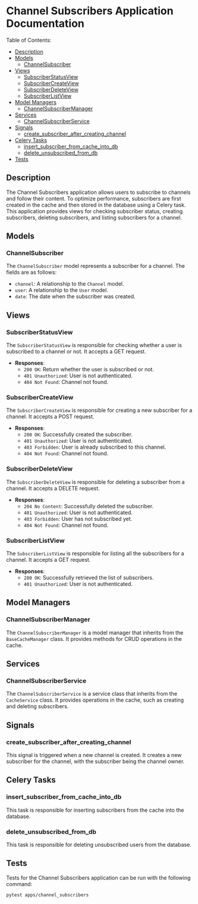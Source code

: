 # Channel Subscribers Application Documentation

Table of Contents:
- [Description](#description)
- [Models](#models)
  - [ChannelSubscriber](#channelsubscriber)
- [Views](#views)
  - [SubscriberStatusView](#subscriberstatusview)
  - [SubscriberCreateView](#subscribercreateview)
  - [SubscriberDeleteView](#subscriberdeleteview)
  - [SubscriberListView](#subscriberlistview)
- [Model Managers](#model-managers)
  - [ChannelSubscriberManager](#channelsubscribermanager)
- [Services](#services)
  - [ChannelSubscriberService](#channelsubscriberservice)
- [Signals](#signals)
  - [create_subscriber_after_creating_channel](#create-subscriber-after-creating-channel)
- [Celery Tasks](#celery-tasks)
  - [insert_subscriber_from_cache_into_db](#insert-subscriber-from-cache-into-db)
  - [delete_unsubscribed_from_db](#delete-unsubscribed-from-db)
- [Tests](#tests)

## Description
The Channel Subscribers application allows users to subscribe to channels and follow their content. To optimize performance, subscribers are first created in the cache and then stored in the database using a Celery task. This application provides views for checking subscriber status, creating subscribers, deleting subscribers, and listing subscribers for a channel.

## Models

### ChannelSubscriber
The `ChannelSubscriber` model represents a subscriber for a channel. The fields are as follows:

- `channel`: A relationship to the `Channel` model.
- `user`: A relationship to the `User` model.
- `date`: The date when the subscriber was created.

## Views

### SubscriberStatusView
The `SubscriberStatusView` is responsible for checking whether a user is subscribed to a channel or not. It accepts a GET request.

- **Responses**:
  - `200 OK`: Return whether the user is subscribed or not.
  - `401 Unauthorized`: User is not authenticated.
  - `404 Not Found`: Channel not found.

### SubscriberCreateView
The `SubscriberCreateView` is responsible for creating a new subscriber for a channel. It accepts a POST request.

- **Responses**:
  - `200 OK`: Successfully created the subscriber.
  - `401 Unauthorized`: User is not authenticated.
  - `403 Forbidden`: User is already subscribed to this channel.
  - `404 Not Found`: Channel not found.

### SubscriberDeleteView
The `SubscriberDeleteView` is responsible for deleting a subscriber from a channel. It accepts a DELETE request.

- **Responses**:
  - `204 No Content`: Successfully deleted the subscriber.
  - `401 Unauthorized`: User is not authenticated.
  - `403 Forbidden`: User has not subscribed yet.
  - `404 Not Found`: Channel not found.

### SubscriberListView
The `SubscriberListView` is responsible for listing all the subscribers for a channel. It accepts a GET request.

- **Responses**:
  - `200 OK`: Successfully retrieved the list of subscribers.
  - `401 Unauthorized`: User is not authenticated.

## Model Managers

### ChannelSubscriberManager
The `ChannelSubscriberManager` is a model manager that inherits from the `BaseCacheManager` class. It provides methods for CRUD operations in the cache.

## Services

### ChannelSubscriberService
The `ChannelSubscriberService` is a service class that inherits from the `CacheService` class. It provides operations in the cache, such as creating and deleting subscribers.

## Signals

### create_subscriber_after_creating_channel
This signal is triggered when a new channel is created. It creates a new subscriber for the channel, with the subscriber being the channel owner.

## Celery Tasks

### insert_subscriber_from_cache_into_db
This task is responsible for inserting subscribers from the cache into the database.

### delete_unsubscribed_from_db
This task is responsible for deleting unsubscribed users from the database.

## Tests
Tests for the Channel Subscribers application can be run with the following command:

```
pytest apps/channel_subscribers
```